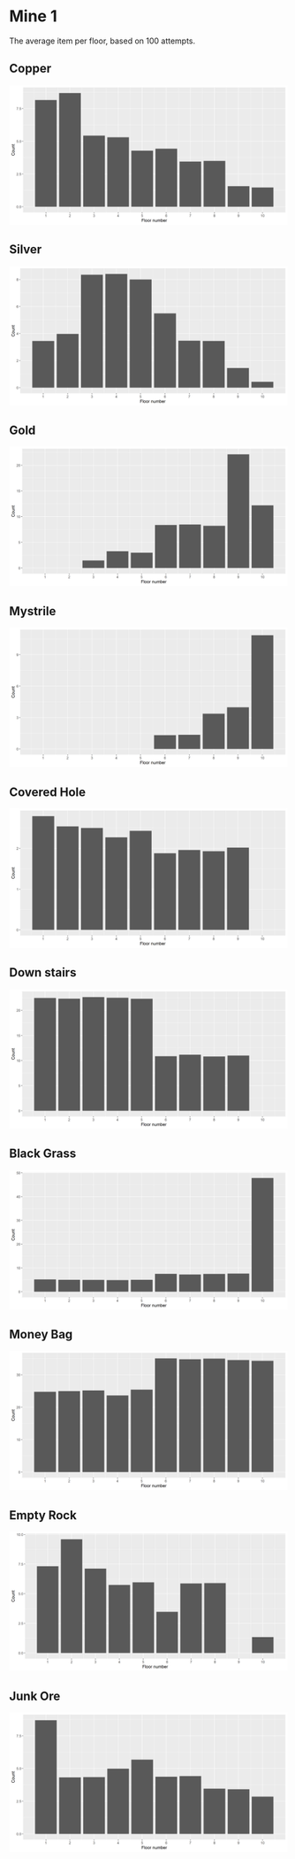 # Mine 1

The average item per floor, based on 100 attempts.

## Copper
![](./plots/copper.png)

## Silver
![](./plots/silver.png)

## Gold
![](./plots/gold.png)

## Mystrile
![](./plots/mystrile.png)

## Covered Hole
![](./plots/covered.hole.png)

## Down stairs
![](./plots/down.stairs.png)

## Black Grass
![](./plots/black.grass.png)

## Money Bag
![](./plots/money.bag.png)

## Empty Rock
![](./plots/empty.rock.png)

## Junk Ore
![](./plots/junk.ore.png)

